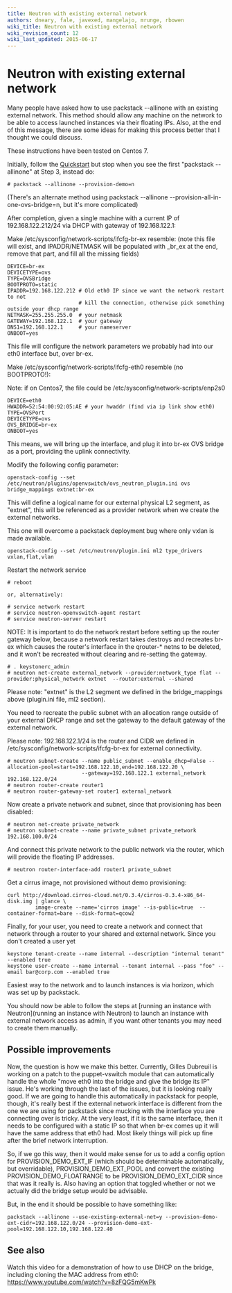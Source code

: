 ```yaml
---
title: Neutron with existing external network
authors: dneary, fale, javexed, mangelajo, mrunge, rbowen
wiki_title: Neutron with existing external network
wiki_revision_count: 12
wiki_last_updated: 2015-06-17
---
```


# Neutron with existing external network

Many people have asked how to use packstack --allinone with an existing external network. This method should allow any machine on the network to be able to access launched instances via their floating IPs. Also, at the end of this message, there are some ideas for making this process better that I thought we could discuss.

These instructions have been tested on Centos 7.

Initially, follow the [Quickstart](Quickstart) but stop when you see the first "packstack --allinone" at Step 3, instead do:

    # packstack --allinone --provision-demo=n

(There's an alternate method using packstack --allinone --provision-all-in-one-ovs-bridge=n, but it's more complicated)

After completion, given a single machine with a current IP of 192.168.122.212/24 via DHCP with gateway of 192.168.122.1:

Make /etc/sysconfig/network-scripts/ifcfg-br-ex resemble: (note this file will exist, and IPADDR/NETMASK will be populated with _br_ex at the end, remove that part, and fill all the missing fields)

    DEVICE=br-ex
    DEVICETYPE=ovs
    TYPE=OVSBridge
    BOOTPROTO=static
    IPADDR=192.168.122.212 # Old eth0 IP since we want the network restart to not 
                           # kill the connection, otherwise pick something outside your dhcp range
    NETMASK=255.255.255.0  # your netmask
    GATEWAY=192.168.122.1  # your gateway
    DNS1=192.168.122.1     # your nameserver
    ONBOOT=yes

This file will configure the network parameters we probably had into our eth0 interface but, over br-ex.

Make /etc/sysconfig/network-scripts/ifcfg-eth0 resemble (no BOOTPROTO!):

Note: if on Centos7, the file could be /etc/sysconfig/network-scripts/enp2s0

    DEVICE=eth0
    HWADDR=52:54:00:92:05:AE # your hwaddr (find via ip link show eth0)
    TYPE=OVSPort
    DEVICETYPE=ovs
    OVS_BRIDGE=br-ex
    ONBOOT=yes

This means, we will bring up the interface, and plug it into br-ex OVS bridge as a port, providing the uplink connectivity.

Modify the following config parameter:

    openstack-config --set /etc/neutron/plugins/openvswitch/ovs_neutron_plugin.ini ovs bridge_mappings extnet:br-ex

This will define a logical name for our external physical L2 segment, as "extnet", this will be referenced as a provider network when we create the external networks.

This one will overcome a packstack deployment bug where only vxlan is made available.

    openstack-config --set /etc/neutron/plugin.ini ml2 type_drivers vxlan,flat,vlan

Restart the network service

    # reboot

    or, alternatively:

    # service network restart
    # service neutron-openvswitch-agent restart
    # service neutron-server restart

NOTE: It is important to do the network restart before setting up the router gateway below, because a network restart takes destroys and recreates br-ex which causes the router's interface in the qrouter-\* netns to be deleted, and it won't be recreated without clearing and re-setting the gateway.

    # . keystonerc_admin
    # neutron net-create external_network --provider:network_type flat --provider:physical_network extnet  --router:external --shared

Please note: "extnet" is the L2 segment we defined in the bridge_mappings above (plugin.ini file, ml2 section).

You need to recreate the public subnet with an allocation range outside of your external DHCP range and set the gateway to the default gateway of the external network.

Please note: 192.168.122.1/24 is the router and CIDR we defined in /etc/sysconfig/network-scripts/ifcfg-br-ex for external connectivity.

    # neutron subnet-create --name public_subnet --enable_dhcp=False --allocation-pool=start=192.168.122.10,end=192.168.122.20 \
                            --gateway=192.168.122.1 external_network 192.168.122.0/24
    # neutron router-create router1
    # neutron router-gateway-set router1 external_network

Now create a private network and subnet, since that provisioning has been disabled:

    # neutron net-create private_network
    # neutron subnet-create --name private_subnet private_network 192.168.100.0/24

And connect this private network to the public network via the router, which will provide the floating IP addresses.

    # neutron router-interface-add router1 private_subnet

Get a cirrus image, not provisioned without demo provisioning:

    curl http://download.cirros-cloud.net/0.3.4/cirros-0.3.4-x86_64-disk.img | glance \
             image-create --name='cirros image' --is-public=true  --container-format=bare --disk-format=qcow2

Finally, for your user, you need to create a network and connect that network through a router to your shared and external network. Since you don't created a user yet

    keystone tenant-create --name internal --description "internal tenant" --enabled true
    keystone user-create --name internal --tenant internal --pass "foo" --email bar@corp.com --enabled true

Easiest way to the network and to launch instances is via horizon, which was set up by packstack.

You should now be able to follow the steps at [running an instance with Neutron](running an instance with Neutron) to launch an instance with external network access as admin, if you want other tenants you may need to create them manually.

## Possible improvements

Now, the question is how we make this better. Currently, Gilles Dubreuil is working on a patch to the puppet-vswitch module that can automatically handle the whole "move eth0 into the bridge and give the bridge its IP" issue. He's working through the last of the issues, but it is looking really good. If we are going to handle this automatically in packstack for people, though, it's really best if the external network interface is different from the one we are using for packstack since mucking with the interface you are connecting over is tricky. At the very least, if it is the same interface, then it needs to be configured with a static IP so that when br-ex comes up it will have the same address that eth0 had. Most likely things will pick up fine after the brief network interruption.

So, if we go this way, then it would make sense for us to add a config option for PROVISION_DEMO_EXT_IF (which should be determinable automatically, but overridable), PROVISION_DEMO_EXT_POOL and convert the existing PROVISION_DEMO_FLOATRANGE to be PROVISION_DEMO_EXT_CIDR since that was it really is. Also having an option that toggled whether or not we actually did the bridge setup would be advisable.

But, in the end it should be possible to have something like:

    packstack --allinone --use-existing-external-net=y --provision-demo-ext-cidr=192.168.122.0/24 --provision-demo-ext-pool=192.168.122.10,192.168.122.40

## See also

Watch this video for a demonstration of how to use DHCP on the bridge, including cloning the MAC address from eth0: <https://www.youtube.com/watch?v=8zFQG5mKwPk>
